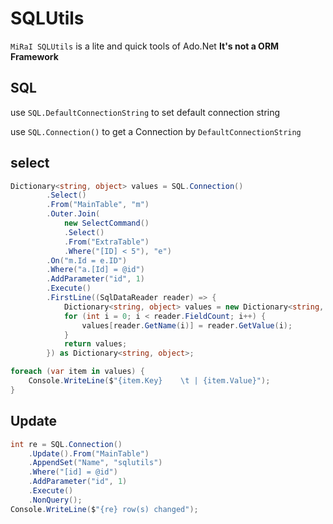 # SQLUtils

`MiRaI SQLUtils` is a lite and quick tools of Ado.Net
**It's not a ORM Framework**

## SQL

use `SQL.DefaultConnectionString` to set default connection string

use `SQL.Connection()` to get a Connection by  `DefaultConnectionString`

## select

``` c#
Dictionary<string, object> values = SQL.Connection()
        .Select()
        .From("MainTable", "m")
        .Outer.Join(
            new SelectCommand()
            .Select()
            .From("ExtraTable")
            .Where("[ID] < 5"), "e")
        .On("m.Id = e.ID")
        .Where("a.[Id] = @id")
        .AddParameter("id", 1)
        .Execute()
        .FirstLine((SqlDataReader reader) => {
            Dictionary<string, object> values = new Dictionary<string, object>();
            for (int i = 0; i < reader.FieldCount; i++) {
                values[reader.GetName(i)] = reader.GetValue(i);
            }
            return values;
        }) as Dictionary<string, object>;

foreach (var item in values) {
    Console.WriteLine($"{item.Key}    \t | {item.Value}");
}
```

## Update

``` c#
int re = SQL.Connection()
    .Update().From("MainTable")
    .AppendSet("Name", "sqlutils")
    .Where("[id] = @id")
    .AddParameter("id", 1)
    .Execute()
    .NonQuery();
Console.WriteLine($"{re} row(s) changed");
```


